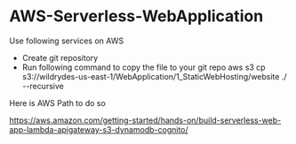 # AWS-Serverless-WebApplication


Use following services on AWS 

- Create git repository 
- Run following command to copy the file to your git repo aws s3 cp s3://wildrydes-us-east-1/WebApplication/1_StaticWebHosting/website ./ --recursive



Here is AWS Path to do so 

https://aws.amazon.com/getting-started/hands-on/build-serverless-web-app-lambda-apigateway-s3-dynamodb-cognito/
